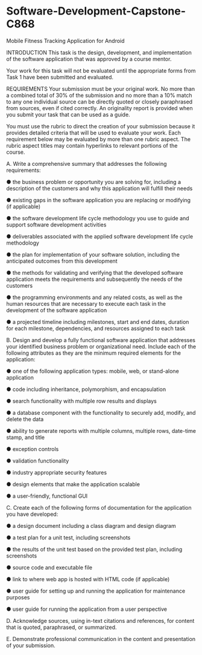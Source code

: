 # Software-Development-Capstone-C868



Mobile Fitness Tracking Application for Android


INTRODUCTION
This task is the design, development, and implementation of the software application that was approved by a course mentor.



Your work for this task will not be evaluated until the appropriate forms from Task 1 have been submitted and evaluated.

REQUIREMENTS
Your submission must be your original work. No more than a combined total of 30% of the submission and no more than a 10% match to any one individual source can be directly quoted or closely paraphrased from sources, even if cited correctly. An originality report is provided when you submit your task that can be used as a guide.
 
You must use the rubric to direct the creation of your submission because it provides detailed criteria that will be used to evaluate your work. Each requirement below may be evaluated by more than one rubric aspect. The rubric aspect titles may contain hyperlinks to relevant portions of the course.


A.  Write a comprehensive summary that addresses the following requirements:

●  the business problem or opportunity you are solving for, including a description of the customers and why this application will fulfill their needs

●  existing gaps in the software application you are replacing or modifying (if applicable)

●  the software development life cycle methodology you use to guide and support software development activities

●  deliverables associated with the applied software development life cycle methodology

●  the plan for implementation of your software solution, including the anticipated outcomes from this development

●  the methods for validating and verifying that the developed software application meets the requirements and subsequently the needs of the customers

●  the programming environments and any related costs, as well as the human resources that are necessary to execute each task in the development of the software application

●  a projected timeline including milestones, start and end dates, duration for each milestone, dependencies, and resources assigned to each task
 

B.  Design and develop a fully functional software application that addresses your identified business problem or organizational need. Include each  of the following attributes as they are the minimum required elements  for the application:

●  one of the following application types: mobile, web, or stand-alone application

●  code including inheritance, polymorphism, and encapsulation

●  search functionality with multiple row results and displays

●  a database component with the functionality to securely add, modify, and delete the data

●  ability to generate reports with multiple columns, multiple rows, date-time stamp, and title

●  exception controls

●  validation functionality

●  industry appropriate security features

●  design elements that make the application scalable

●  a user-friendly, functional GUI
 

C.  Create each  of the following forms of documentation for the application you have developed:

●  a design document including a class diagram and design diagram

●  a test plan for a unit test, including screenshots

●  the results of the unit test based on the provided test plan, including screenshots

●  source code and executable file

●  link to where web app is hosted with HTML code (if applicable)

●  user guide for setting up and running the application for maintenance purposes

●  user guide for running the application from a user perspective
 

D.  Acknowledge sources, using in-text citations and references, for content that is quoted, paraphrased, or summarized.


E.  Demonstrate professional communication in the content and presentation of your submission.
